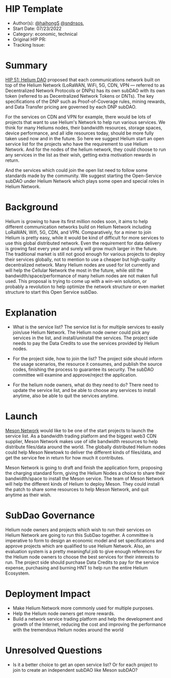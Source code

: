 # HIP Template

- Author(s): [@haihongS](https://github.com/haihongS) [@sndnsos](https://github.com/sndnsos), 
- Start Date: 07/23/2022
- Category: economic, technical
- Original HIP PR: <!-- leave this empty; maintainer will fill in ID of this pull request -->
- Tracking Issue: <!-- leave this empty; maintainer will create a discussion issue -->


# Summary

[HIP 51: Helium DAO](https://github.com/helium/HIP/blob/main/0051-helium-dao.md) proposed that each communications network built on top of the Helium Network (LoRaWAN, WiFi, 5G, CDN, VPN — referred to as Decentralized Network Protocols or DNPs) has its own subDAO with its own token (referred to as Decentralized Network Tokens or DNTs). The key specifications of the DNP such as Proof-of-Coverage rules, mining rewards, and Data Transfer pricing are governed by each DNP subDAO.

For the services on CDN and VPN for example, there would be lots of projects that want to use Helium's Network to help run various services.
We think for many Heliums nodes, their bandwidth resources, storage spaces, device performance, and all idle resources today, should be more fully taken used now and in the future. 
So here we suggest Helium start an open service list for the projects who have the requirement to use Helium Network. And for the nodes of the helium network, they could choose to run any services in the list as their wish, getting extra motivation rewards in return.

And the services which could join the open list need to follow some standards made by the community.
We suggest starting the Open-Service subDAO under Helium Network which plays some open and special roles in Helium Network.


# Background

Helium is growing to have its first million nodes soon, it aims to help different communication networks build on Helium Network including LoRaWAN, Wifi, 5G, CDN, and VPN. Comparatively, for a miner to join Helium is pretty easy, while it would be kind of difficult for more services to use this global distributed network. Even the requirement for data delivery is growing fast every year and surely will grow much larger in the future. The traditional market is still not good enough for various projects to deploy their services globally, not to mention to use a cheaper but high-quality decentralized network. Many Helium nodes are used for Iot currently and will help the Cellular Network the most in the future, while still the bandwidth/space/performance of many helium nodes are not maken full used. This proposal is trying to come up with a win-win solution, or probably a revolution to help optimize the network structure or even market structure to start this Open Service subDao.


# Explanation
- What is the service list?
    The service list is for multiple services to easily join/use Helium Network.
    The Helium node owner could pick any services in the list, and install/uninstall the services.
    The project side needs to pay the Data Credits to use the services provided by Helium nodes.
    
- For the project side, how to join the list?
    The project side should inform the usage scenarios, the resource it consumes, and publish the source codes, finishing the process to guarantee its security.
    The subDAO committee will examine and approve/reject the application.

- For the helium node owners, what do they need to do?
    There need to update the service list, and be able to choose any services to install anytime, also be able to quit the services anytime.


# Launch

[Meson Network](https://meson.network) would like to be one of the start projects to launch the service list.
As a bandwidth trading platform and the biggest web3 CDN supplier, Meson Network makes use of idle bandwidth resources to help distribute files/data around the world.
The globally distributed Helium nodes could help Meson Newtowk to deliver the different kinds of files/data, and get the service fee in return for how much it contributes. 

Meson Network is going to draft and finish the application form, proposing the charging standard form, giving the Helium Nodes a choice to share their bandwidth/space to install the Meson service. The team of Meson Network will help the different kinds of Helium to deploy Meson.
They could install the patch to share some resources to help Meson Network, and quit anytime as their wish.


# SubDao Governance

Helium node owners and projects which wish to run their services on Helium Network are going to run this SubDao together. A committee is imperative to form to design an economic model and set specifications and approve projects which are qualified to use Helium Network. Also, an evaluation system is a pretty meaningful job to give enough references for the Helium node owners to choose the best services for their interests to run. The project side should purchase Data Credits to pay for the service expense, purchasing and burning HNT to help run the entire Helium Ecosystem.


# Deployment Impact

 - Make Helium Network more commonly used for multiple purposes.
 - Help the Helium node owners get more rewards.
 - Build a network service trading platform and help the development and growth of the Internet, reducing the cost and improving the performance with the tremendous Helium nodes around the world
 

# Unresolved Questions

- Is it a better choice to get an open service list? 
    Or for each project to join to create an independent subDAO like Meson subDAO?
